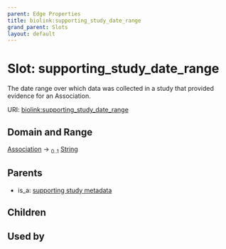 ```yaml
---
parent: Edge Properties
title: biolink:supporting_study_date_range
grand_parent: Slots
layout: default
---
```


# Slot: supporting_study_date_range


The date range over which data was collected in a study that provided evidence for an Association.

URI: [biolink:supporting_study_date_range](https://w3id.org/biolink/supporting_study_date_range)

## Domain and Range

[Association](Association.md) ->  <sub>0..1</sub> [String](types/String.md)

## Parents

 *  is_a: [supporting study metadata](supporting_study_metadata.md)

## Children


## Used by

